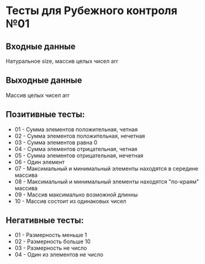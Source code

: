 # Тесты для Рубежного контроля №01
## Входные данные
Натуральное size, массив целых чисел arr
## Выходные данные
Массив целых чисел arr
## Позитивные тесты:
- 01 - Сумма элементов положительная, четная
- 02 - Сумма элементов положительная, нечетная
- 03 - Сумма элементов равна 0
- 04 - Сумма элементов отрицательная, четная
- 05 - Сумма элементов отрицательная, нечетная
- 06 - Один элемент
- 07 - Максимальный и минимальный элементы находятся в середине массива
- 08 - Максимальный и минимальный элементы находятся "по-краям" массива 
- 09 - Массив максимально возможной длинны
- 10 - Массив состоит из одинаковых чисел

## Негативные тесты:
- 01 - Размерность меньше 1
- 02 - Размерность больше 10
- 03 - Размерность не число
- 04 - Один из элементов не число
